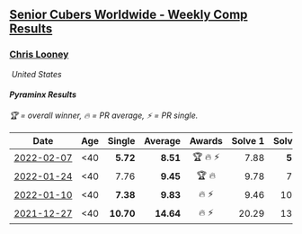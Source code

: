 <style>table {white-space: nowrap;}</style>
<link rel="stylesheet" type="text/css" href="/scw-comp/css/flags.css" />

## [Senior Cubers Worldwide - Weekly Comp Results](/scw-comp/results/)
### [Chris Looney](README.md)

<i class="flag flag-US" />&nbsp;United States

#### Pyraminx Results

<span style="white-space: nowrap;">🏆 = overall winner</span>, <span style="white-space: nowrap;">🔥 = PR average</span>, <span style="white-space: nowrap;">⚡ = PR single</span>.

| Date | Age | Single | Average | Awards | Solve 1 | Solve 2 | Solve 3 | Solve 4 | Solve 5 | Video |
| :--: | :--: | --: | --: | :--: | --: | --: | --: | --: | --: | :-- |
| [2022-02-07](../../results/2022-02-07/pyram.md) | <40 | **5.72** | **8.51** | 🏆 🔥 ⚡ | 7.88 | **5.72** | 6.90 | 10.86 | 10.74 | [Desktop](https://www.facebook.com/chris.looney/videos/1213468396148792) / [Mobile](https://m.facebook.com/chris.looney/videos/1213468396148792) |
| [2022-01-24](../../results/2022-01-24/pyram.md) | <40 | 7.76 | **9.45** | 🏆 🔥 | 9.78 | 7.76 | 9.01 | 14.08 | 9.56 | [Desktop](https://www.facebook.com/chris.looney/videos/514339936618190) / [Mobile](https://m.facebook.com/chris.looney/videos/514339936618190) |
| [2022-01-10](../../results/2022-01-10/pyram.md) | <40 | **7.38** | **9.83** | 🔥 ⚡ | 9.46 | 10.75 | **7.38** | 9.28 | 21.35 | [Desktop](https://www.facebook.com/chris.looney/videos/453198489695363) / [Mobile](https://m.facebook.com/chris.looney/videos/453198489695363) |
| [2021-12-27](../../results/2021-12-27/pyram.md) | <40 | **10.70** | **14.64** | 🔥 ⚡ | 20.29 | 13.68 | 16.32 | 13.93 | **10.70** | [Desktop](https://www.facebook.com/chris.looney/videos/900401400671288) / [Mobile](https://m.facebook.com/chris.looney/videos/900401400671288) |


<!-- Global site tag (gtag.js) - Google Analytics -->
<script async src="https://www.googletagmanager.com/gtag/js?id=UA-86348435-3"></script>
<script>window.dataLayer = window.dataLayer || []; function gtag() {dataLayer.push(arguments);} gtag('js', new Date()); gtag('config', 'UA-86348435-3');</script>
